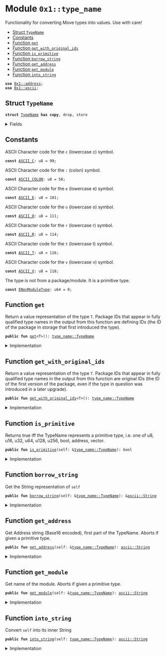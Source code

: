 
<a name="0x1_type_name"></a>

# Module `0x1::type_name`

Functionality for converting Move types into values. Use with care!


-  [Struct `TypeName`](#0x1_type_name_TypeName)
-  [Constants](#@Constants_0)
-  [Function `get`](#0x1_type_name_get)
-  [Function `get_with_original_ids`](#0x1_type_name_get_with_original_ids)
-  [Function `is_primitive`](#0x1_type_name_is_primitive)
-  [Function `borrow_string`](#0x1_type_name_borrow_string)
-  [Function `get_address`](#0x1_type_name_get_address)
-  [Function `get_module`](#0x1_type_name_get_module)
-  [Function `into_string`](#0x1_type_name_into_string)


<pre><code><b>use</b> <a href="../../dependencies/move-stdlib/address.md#0x1_address">0x1::address</a>;
<b>use</b> <a href="../../dependencies/move-stdlib/ascii.md#0x1_ascii">0x1::ascii</a>;
</code></pre>



<a name="0x1_type_name_TypeName"></a>

## Struct `TypeName`



<pre><code><b>struct</b> <a href="../../dependencies/move-stdlib/type_name.md#0x1_type_name_TypeName">TypeName</a> <b>has</b> <b>copy</b>, drop, store
</code></pre>



<details>
<summary>Fields</summary>


<dl>
<dt>
<code>name: <a href="../../dependencies/move-stdlib/ascii.md#0x1_ascii_String">ascii::String</a></code>
</dt>
<dd>
 String representation of the type. All types are represented
 using their source syntax:
 "u8", "u64", "bool", "address", "vector", and so on for primitive types.
 Struct types are represented as fully qualified type names; e.g.
 <code>00000000000000000000000000000001::string::String</code> or
 <code>0000000000000000000000000000000a::module_name1::type_name1&lt;0000000000000000000000000000000a::module_name2::type_name2&lt;u64&gt;&gt;</code>
 Addresses are hex-encoded lowercase values of length ADDRESS_LENGTH (16, 20, or 32 depending on the Move platform)
</dd>
</dl>


</details>

<a name="@Constants_0"></a>

## Constants


<a name="0x1_type_name_ASCII_C"></a>

ASCII Character code for the <code>c</code> (lowercase c) symbol.


<pre><code><b>const</b> <a href="../../dependencies/move-stdlib/type_name.md#0x1_type_name_ASCII_C">ASCII_C</a>: u8 = 99;
</code></pre>



<a name="0x1_type_name_ASCII_COLON"></a>

ASCII Character code for the <code>:</code> (colon) symbol.


<pre><code><b>const</b> <a href="../../dependencies/move-stdlib/type_name.md#0x1_type_name_ASCII_COLON">ASCII_COLON</a>: u8 = 58;
</code></pre>



<a name="0x1_type_name_ASCII_E"></a>

ASCII Character code for the <code>e</code> (lowercase e) symbol.


<pre><code><b>const</b> <a href="../../dependencies/move-stdlib/type_name.md#0x1_type_name_ASCII_E">ASCII_E</a>: u8 = 101;
</code></pre>



<a name="0x1_type_name_ASCII_O"></a>

ASCII Character code for the <code>o</code> (lowercase o) symbol.


<pre><code><b>const</b> <a href="../../dependencies/move-stdlib/type_name.md#0x1_type_name_ASCII_O">ASCII_O</a>: u8 = 111;
</code></pre>



<a name="0x1_type_name_ASCII_R"></a>

ASCII Character code for the <code>r</code> (lowercase r) symbol.


<pre><code><b>const</b> <a href="../../dependencies/move-stdlib/type_name.md#0x1_type_name_ASCII_R">ASCII_R</a>: u8 = 114;
</code></pre>



<a name="0x1_type_name_ASCII_T"></a>

ASCII Character code for the <code>t</code> (lowercase t) symbol.


<pre><code><b>const</b> <a href="../../dependencies/move-stdlib/type_name.md#0x1_type_name_ASCII_T">ASCII_T</a>: u8 = 116;
</code></pre>



<a name="0x1_type_name_ASCII_V"></a>

ASCII Character code for the <code>v</code> (lowercase v) symbol.


<pre><code><b>const</b> <a href="../../dependencies/move-stdlib/type_name.md#0x1_type_name_ASCII_V">ASCII_V</a>: u8 = 118;
</code></pre>



<a name="0x1_type_name_ENonModuleType"></a>

The type is not from a package/module. It is a primitive type.


<pre><code><b>const</b> <a href="../../dependencies/move-stdlib/type_name.md#0x1_type_name_ENonModuleType">ENonModuleType</a>: u64 = 0;
</code></pre>



<a name="0x1_type_name_get"></a>

## Function `get`

Return a value representation of the type <code>T</code>.  Package IDs
that appear in fully qualified type names in the output from
this function are defining IDs (the ID of the package in
storage that first introduced the type).


<pre><code><b>public</b> <b>fun</b> <a href="../../dependencies/move-stdlib/type_name.md#0x1_type_name_get">get</a>&lt;T&gt;(): <a href="../../dependencies/move-stdlib/type_name.md#0x1_type_name_TypeName">type_name::TypeName</a>
</code></pre>



<details>
<summary>Implementation</summary>


<pre><code><b>public</b> <b>native</b> <b>fun</b> <a href="../../dependencies/move-stdlib/type_name.md#0x1_type_name_get">get</a>&lt;T&gt;(): <a href="../../dependencies/move-stdlib/type_name.md#0x1_type_name_TypeName">TypeName</a>;
</code></pre>



</details>

<a name="0x1_type_name_get_with_original_ids"></a>

## Function `get_with_original_ids`

Return a value representation of the type <code>T</code>.  Package IDs
that appear in fully qualified type names in the output from
this function are original IDs (the ID of the first version of
the package, even if the type in question was introduced in a
later upgrade).


<pre><code><b>public</b> <b>fun</b> <a href="../../dependencies/move-stdlib/type_name.md#0x1_type_name_get_with_original_ids">get_with_original_ids</a>&lt;T&gt;(): <a href="../../dependencies/move-stdlib/type_name.md#0x1_type_name_TypeName">type_name::TypeName</a>
</code></pre>



<details>
<summary>Implementation</summary>


<pre><code><b>public</b> <b>native</b> <b>fun</b> <a href="../../dependencies/move-stdlib/type_name.md#0x1_type_name_get_with_original_ids">get_with_original_ids</a>&lt;T&gt;(): <a href="../../dependencies/move-stdlib/type_name.md#0x1_type_name_TypeName">TypeName</a>;
</code></pre>



</details>

<a name="0x1_type_name_is_primitive"></a>

## Function `is_primitive`

Returns true iff the TypeName represents a primitive type, i.e. one of
u8, u16, u32, u64, u128, u256, bool, address, vector.


<pre><code><b>public</b> <b>fun</b> <a href="../../dependencies/move-stdlib/type_name.md#0x1_type_name_is_primitive">is_primitive</a>(self: &<a href="../../dependencies/move-stdlib/type_name.md#0x1_type_name_TypeName">type_name::TypeName</a>): bool
</code></pre>



<details>
<summary>Implementation</summary>


<pre><code><b>public</b> <b>fun</b> <a href="../../dependencies/move-stdlib/type_name.md#0x1_type_name_is_primitive">is_primitive</a>(self: &<a href="../../dependencies/move-stdlib/type_name.md#0x1_type_name_TypeName">TypeName</a>): bool {
    <b>let</b> bytes = <a href="../../dependencies/move-stdlib/ascii.md#0x1_ascii_as_bytes">ascii::as_bytes</a>(&self.name);
    bytes == &b"bool" ||
    bytes == &b"u8" ||
    bytes == &b"u16" ||
    bytes == &b"u32" ||
    bytes == &b"u64" ||
    bytes == &b"u128" ||
    bytes == &b"u256" ||
    bytes == &b"<b>address</b>" ||
    (<a href="../../dependencies/move-stdlib/vector.md#0x1_vector_length">vector::length</a>(bytes) &gt;= 6 &&
    *<a href="../../dependencies/move-stdlib/vector.md#0x1_vector_borrow">vector::borrow</a>(bytes, 0) == <a href="../../dependencies/move-stdlib/type_name.md#0x1_type_name_ASCII_V">ASCII_V</a> &&
    *<a href="../../dependencies/move-stdlib/vector.md#0x1_vector_borrow">vector::borrow</a>(bytes, 1) == <a href="../../dependencies/move-stdlib/type_name.md#0x1_type_name_ASCII_E">ASCII_E</a> &&
    *<a href="../../dependencies/move-stdlib/vector.md#0x1_vector_borrow">vector::borrow</a>(bytes, 2) == <a href="../../dependencies/move-stdlib/type_name.md#0x1_type_name_ASCII_C">ASCII_C</a> &&
    *<a href="../../dependencies/move-stdlib/vector.md#0x1_vector_borrow">vector::borrow</a>(bytes, 3) == <a href="../../dependencies/move-stdlib/type_name.md#0x1_type_name_ASCII_T">ASCII_T</a> &&
    *<a href="../../dependencies/move-stdlib/vector.md#0x1_vector_borrow">vector::borrow</a>(bytes, 4) == <a href="../../dependencies/move-stdlib/type_name.md#0x1_type_name_ASCII_O">ASCII_O</a> &&
    *<a href="../../dependencies/move-stdlib/vector.md#0x1_vector_borrow">vector::borrow</a>(bytes, 5) == <a href="../../dependencies/move-stdlib/type_name.md#0x1_type_name_ASCII_R">ASCII_R</a>)

}
</code></pre>



</details>

<a name="0x1_type_name_borrow_string"></a>

## Function `borrow_string`

Get the String representation of <code>self</code>


<pre><code><b>public</b> <b>fun</b> <a href="../../dependencies/move-stdlib/type_name.md#0x1_type_name_borrow_string">borrow_string</a>(self: &<a href="../../dependencies/move-stdlib/type_name.md#0x1_type_name_TypeName">type_name::TypeName</a>): &<a href="../../dependencies/move-stdlib/ascii.md#0x1_ascii_String">ascii::String</a>
</code></pre>



<details>
<summary>Implementation</summary>


<pre><code><b>public</b> <b>fun</b> <a href="../../dependencies/move-stdlib/type_name.md#0x1_type_name_borrow_string">borrow_string</a>(self: &<a href="../../dependencies/move-stdlib/type_name.md#0x1_type_name_TypeName">TypeName</a>): &String {
    &self.name
}
</code></pre>



</details>

<a name="0x1_type_name_get_address"></a>

## Function `get_address`

Get Address string (Base16 encoded), first part of the TypeName.
Aborts if given a primitive type.


<pre><code><b>public</b> <b>fun</b> <a href="../../dependencies/move-stdlib/type_name.md#0x1_type_name_get_address">get_address</a>(self: &<a href="../../dependencies/move-stdlib/type_name.md#0x1_type_name_TypeName">type_name::TypeName</a>): <a href="../../dependencies/move-stdlib/ascii.md#0x1_ascii_String">ascii::String</a>
</code></pre>



<details>
<summary>Implementation</summary>


<pre><code><b>public</b> <b>fun</b> <a href="../../dependencies/move-stdlib/type_name.md#0x1_type_name_get_address">get_address</a>(self: &<a href="../../dependencies/move-stdlib/type_name.md#0x1_type_name_TypeName">TypeName</a>): String {
    <b>assert</b>!(!<a href="../../dependencies/move-stdlib/type_name.md#0x1_type_name_is_primitive">is_primitive</a>(self), <a href="../../dependencies/move-stdlib/type_name.md#0x1_type_name_ENonModuleType">ENonModuleType</a>);

    // Base16 (<a href="../../dependencies/move-stdlib/string.md#0x1_string">string</a>) representation of an <b>address</b> <b>has</b> 2 symbols per byte.
    <b>let</b> len = <a href="../../dependencies/move-stdlib/address.md#0x1_address_length">address::length</a>() * 2;
    <b>let</b> str_bytes = <a href="../../dependencies/move-stdlib/ascii.md#0x1_ascii_as_bytes">ascii::as_bytes</a>(&self.name);
    <b>let</b> <b>mut</b> addr_bytes = <a href="../../dependencies/move-stdlib/vector.md#0x1_vector">vector</a>[];
    <b>let</b> <b>mut</b> i = 0;

    // Read `len` bytes from the type name and push them <b>to</b> addr_bytes.
    <b>while</b> (i &lt; len) {
        <a href="../../dependencies/move-stdlib/vector.md#0x1_vector_push_back">vector::push_back</a>(
            &<b>mut</b> addr_bytes,
            *<a href="../../dependencies/move-stdlib/vector.md#0x1_vector_borrow">vector::borrow</a>(str_bytes, i)
        );
        i = i + 1;
    };

    <a href="../../dependencies/move-stdlib/ascii.md#0x1_ascii_string">ascii::string</a>(addr_bytes)
}
</code></pre>



</details>

<a name="0x1_type_name_get_module"></a>

## Function `get_module`

Get name of the module.
Aborts if given a primitive type.


<pre><code><b>public</b> <b>fun</b> <a href="../../dependencies/move-stdlib/type_name.md#0x1_type_name_get_module">get_module</a>(self: &<a href="../../dependencies/move-stdlib/type_name.md#0x1_type_name_TypeName">type_name::TypeName</a>): <a href="../../dependencies/move-stdlib/ascii.md#0x1_ascii_String">ascii::String</a>
</code></pre>



<details>
<summary>Implementation</summary>


<pre><code><b>public</b> <b>fun</b> <a href="../../dependencies/move-stdlib/type_name.md#0x1_type_name_get_module">get_module</a>(self: &<a href="../../dependencies/move-stdlib/type_name.md#0x1_type_name_TypeName">TypeName</a>): String {
    <b>assert</b>!(!<a href="../../dependencies/move-stdlib/type_name.md#0x1_type_name_is_primitive">is_primitive</a>(self), <a href="../../dependencies/move-stdlib/type_name.md#0x1_type_name_ENonModuleType">ENonModuleType</a>);

    // Starts after <b>address</b> and a double colon: `&lt;addr <b>as</b> HEX&gt;::`
    <b>let</b> <b>mut</b> i = <a href="../../dependencies/move-stdlib/address.md#0x1_address_length">address::length</a>() * 2 + 2;
    <b>let</b> str_bytes = <a href="../../dependencies/move-stdlib/ascii.md#0x1_ascii_as_bytes">ascii::as_bytes</a>(&self.name);
    <b>let</b> <b>mut</b> module_name = <a href="../../dependencies/move-stdlib/vector.md#0x1_vector">vector</a>[];

    <b>loop</b> {
        <b>let</b> char = <a href="../../dependencies/move-stdlib/vector.md#0x1_vector_borrow">vector::borrow</a>(str_bytes, i);
        <b>if</b> (char != &<a href="../../dependencies/move-stdlib/type_name.md#0x1_type_name_ASCII_COLON">ASCII_COLON</a>) {
            <a href="../../dependencies/move-stdlib/vector.md#0x1_vector_push_back">vector::push_back</a>(&<b>mut</b> module_name, *char);
            i = i + 1;
        } <b>else</b> {
            <b>break</b>
        }
    };

    <a href="../../dependencies/move-stdlib/ascii.md#0x1_ascii_string">ascii::string</a>(module_name)
}
</code></pre>



</details>

<a name="0x1_type_name_into_string"></a>

## Function `into_string`

Convert <code>self</code> into its inner String


<pre><code><b>public</b> <b>fun</b> <a href="../../dependencies/move-stdlib/type_name.md#0x1_type_name_into_string">into_string</a>(self: <a href="../../dependencies/move-stdlib/type_name.md#0x1_type_name_TypeName">type_name::TypeName</a>): <a href="../../dependencies/move-stdlib/ascii.md#0x1_ascii_String">ascii::String</a>
</code></pre>



<details>
<summary>Implementation</summary>


<pre><code><b>public</b> <b>fun</b> <a href="../../dependencies/move-stdlib/type_name.md#0x1_type_name_into_string">into_string</a>(self: <a href="../../dependencies/move-stdlib/type_name.md#0x1_type_name_TypeName">TypeName</a>): String {
    self.name
}
</code></pre>



</details>
